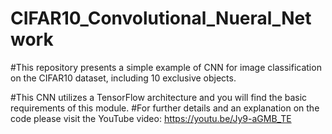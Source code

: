 # CIFAR10_Convolutional_Nueral_Network
#This repository presents a simple example of CNN for image classification on the CIFAR10 dataset, including 10 exclusive objects.


#This CNN utilizes a TensorFlow architecture and you will find the basic requirements of this module.
#For further details and an explanation on the code please visit the YouTube video: https://youtu.be/Jy9-aGMB_TE

